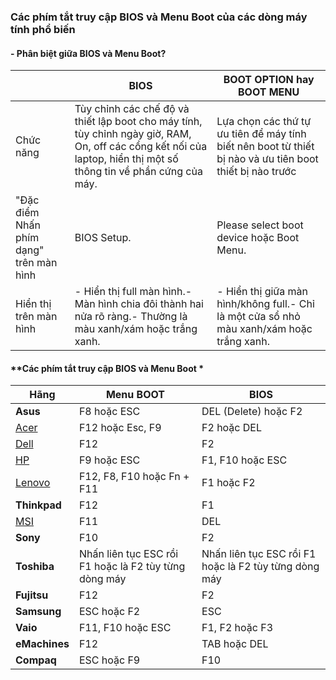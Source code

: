 ### **Các phím tắt truy cập BIOS và Menu Boot của các dòng máy tính phổ biến**





#### **- Phân biệt giữa BIOS và Menu Boot?**

|                                         | **BIOS**                                                     | **BOOT OPTION hay BOOT MENU**                                |
| --------------------------------------- | ------------------------------------------------------------ | ------------------------------------------------------------ |
| Chức năng                               | Tùy chỉnh các chế độ và thiết lập boot cho máy tính, tùy chỉnh ngày giờ, RAM, On, off các cổng kết nối của laptop, hiển thị một số thông tin về phần cứng của máy. | Lựa chọn các thứ tự ưu tiên để máy tính biết nên boot từ thiết bị nào và ưu tiên boot thiết bị nào trước |
| "Đặc điểm Nhấn phím dạng" trên màn hình | BIOS Setup.                                                  | Please select boot device hoặc Boot Menu.                    |
| Hiển thị trên màn hình                  | - Hiển thị full màn hình.- Màn hình chia đôi thành hai nửa rõ ràng.- Thường là màu xanh/xám hoặc trắng xanh. | - Hiển thị giữa màn hình/không full.- Chỉ là một cửa sổ nhỏ màu xanh/xám hoặc trắng xanh. |



#### **Các phím tắt truy cập BIOS và Menu Boot *

| **Hãng**                                            | **Menu BOOT**                                         | **BIOS**                                              |
| --------------------------------------------------- | ----------------------------------------------------- | ----------------------------------------------------- |
| **Asus**                                            | F8 hoặc ESC                                           | DEL (Delete) hoặc F2                                  |
| [Acer](https://www.dienmayxanh.com/laptop-acer)     | F12 hoặc Esc, F9                                      | F2 hoặc DEL                                           |
| [Dell](https://www.dienmayxanh.com/laptop-dell)     | F12                                                   | F2                                                    |
| [HP](https://www.dienmayxanh.com/laptop-hp-compaq)  | F9 hoặc ESC                                           | F1, F10 hoặc ESC                                      |
| [Lenovo](https://www.dienmayxanh.com/laptop-lenovo) | F12, F8, F10 hoặc Fn + F11                            | F1 hoặc F2                                            |
| **Thinkpad**                                        | F12                                                   | F1                                                    |
| [MSI](https://www.dienmayxanh.com/laptop-msi)       | F11                                                   | DEL                                                   |
| **Sony**                                            | F10                                                   | F2                                                    |
| **Toshiba**                                         | Nhấn liên tục ESC rồi F1 hoặc là F2 tùy từng dòng máy | Nhấn liên tục ESC rồi F1 hoặc là F2 tùy từng dòng máy |
| **Fujitsu**                                         | F12                                                   | F2                                                    |
| **Samsung**                                         | ESC hoặc F2                                           | ESC                                                   |
| **Vaio**                                            | F11, F10 hoặc ESC                                     | F1, F2 hoặc F3                                        |
| **eMachines**                                       | F12                                                   | TAB hoặc DEL                                          |
| **Compaq**                                          | ESC hoặc F9                                           | F10                                                   |